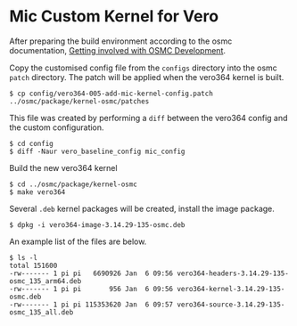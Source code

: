 # Mic Custom Kernel for Vero

After preparing the build environment according to the osmc documentation, [Getting involved with OSMC Development](https://osmc.tv/wiki/development/getting-involved-with-osmc-development).

Copy the customised config file from the `configs` directory into the osmc `patch` directory. 
The patch will be applied when the vero364 kernel is built.

```shell
$ cp config/vero364-005-add-mic-kernel-config.patch ../osmc/package/kernel-osmc/patches
```

This file was created by performing a `diff` between the vero364 config and the custom configuration.

```shell
$ cd config
$ diff -Naur vero_baseline_config mic_config
```

Build the new vero364 kernel

```shell
$ cd ../osmc/package/kernel-osmc
$ make vero364
```

Several `.deb` kernel packages will be created, install the image package.

```shell
$ dpkg -i vero364-image-3.14.29-135-osmc.deb
```

An example list of the files are below.

```shell
$ ls -l 
total 151600
-rw------- 1 pi pi   6690926 Jan  6 09:56 vero364-headers-3.14.29-135-osmc_135_arm64.deb
-rw------- 1 pi pi       956 Jan  6 09:56 vero364-kernel-3.14.29-135-osmc.deb
-rw------- 1 pi pi 115353620 Jan  6 09:57 vero364-source-3.14.29-135-osmc_135_all.deb
```
